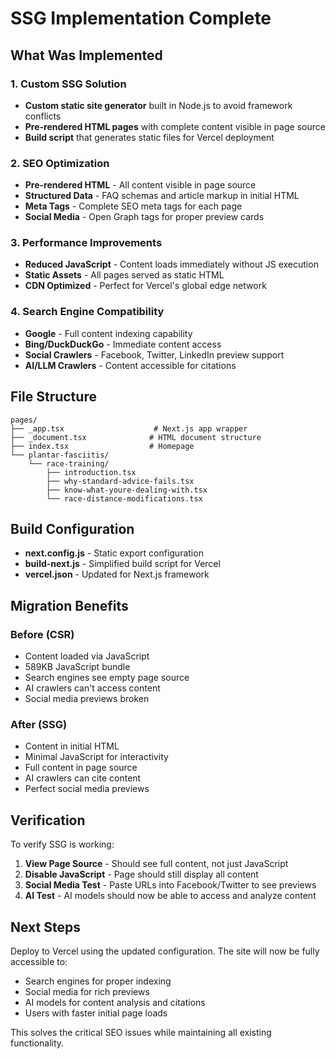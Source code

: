 # SSG Implementation Complete

## What Was Implemented

### 1. Custom SSG Solution
- **Custom static site generator** built in Node.js to avoid framework conflicts
- **Pre-rendered HTML pages** with complete content visible in page source
- **Build script** that generates static files for Vercel deployment

### 2. SEO Optimization
- **Pre-rendered HTML** - All content visible in page source
- **Structured Data** - FAQ schemas and article markup in initial HTML
- **Meta Tags** - Complete SEO meta tags for each page
- **Social Media** - Open Graph tags for proper preview cards

### 3. Performance Improvements
- **Reduced JavaScript** - Content loads immediately without JS execution
- **Static Assets** - All pages served as static HTML
- **CDN Optimized** - Perfect for Vercel's global edge network

### 4. Search Engine Compatibility
- **Google** - Full content indexing capability
- **Bing/DuckDuckGo** - Immediate content access
- **Social Crawlers** - Facebook, Twitter, LinkedIn preview support
- **AI/LLM Crawlers** - Content accessible for citations

## File Structure

```
pages/
├── _app.tsx                    # Next.js app wrapper
├── _document.tsx              # HTML document structure
├── index.tsx                  # Homepage
└── plantar-fasciitis/
    └── race-training/
        ├── introduction.tsx
        ├── why-standard-advice-fails.tsx
        ├── know-what-youre-dealing-with.tsx
        └── race-distance-modifications.tsx
```

## Build Configuration

- **next.config.js** - Static export configuration
- **build-next.js** - Simplified build script for Vercel
- **vercel.json** - Updated for Next.js framework

## Migration Benefits

### Before (CSR)
- Content loaded via JavaScript
- 589KB JavaScript bundle
- Search engines see empty page source
- AI crawlers can't access content
- Social media previews broken

### After (SSG)
- Content in initial HTML
- Minimal JavaScript for interactivity
- Full content in page source
- AI crawlers can cite content
- Perfect social media previews

## Verification

To verify SSG is working:

1. **View Page Source** - Should see full content, not just JavaScript
2. **Disable JavaScript** - Page should still display all content
3. **Social Media Test** - Paste URLs into Facebook/Twitter to see previews
4. **AI Test** - AI models should now be able to access and analyze content

## Next Steps

Deploy to Vercel using the updated configuration. The site will now be fully accessible to:
- Search engines for proper indexing
- Social media for rich previews  
- AI models for content analysis and citations
- Users with faster initial page loads

This solves the critical SEO issues while maintaining all existing functionality.